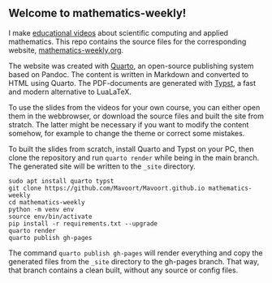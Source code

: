 
Welcome to mathematics-weekly!
------------------------------

I make [educational videos](https://www.youtube.com/@mavoort96) about scientific computing and applied mathematics.
This repo contains the source files for the corresponding website, [mathematics-weekly.org](https://mathematics-weekly.org).

The website was created with [Quarto](https://quarto.org), an open-source publishing system based on Pandoc.
The content is written in Markdown and converted to HTML using Quarto.
The PDF-documents are generated with [Typst](https://typst.app/), a fast and modern alternative to LuaLaTeX.

To use the slides from the videos for your own course, you can either open them in the webbrowser, or download the source files and built the site from stratch.
The latter might be necessary if you want to modify the content somehow, for example to change the theme or correct some mistakes.

To built the slides from scratch, install Quarto and Typst on your PC, then clone the repository and run `quarto render` while being in the main branch. The generated site will be written to the `_site` directory. 

``` {.bash}
sudo apt install quarto typst
git clone https://github.com/Mavoort/Mavoort.github.io mathematics-weekly
cd mathematics-weekly
python -m venv env
source env/bin/activate
pip install -r requirements.txt --upgrade
quarto render
quarto publish gh-pages
```

The command `quarto publish gh-pages` will render everything and copy the generated files from the `_site` directory to the gh-pages branch. That way, that branch contains a clean built, without any source or config files.

